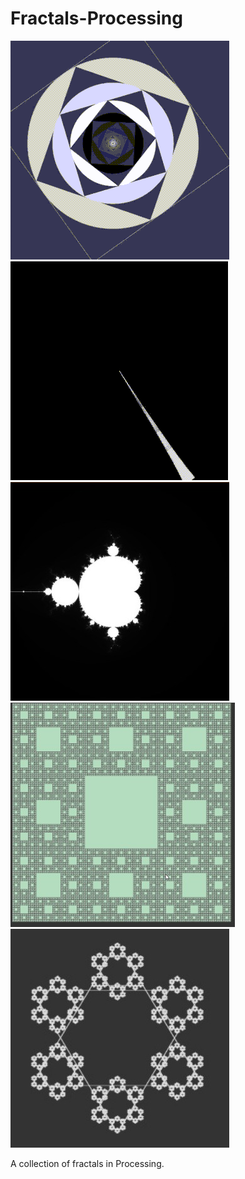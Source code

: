 # Fractals-Processing
![alt text](preview1.gif)
![alt text](preview2.gif)
![alt text](preview3.jpg)
![alt text](preview4.jpg)
<img src="preview5.jpg" alt="alt text" width="350" height="350">

A collection of fractals in Processing.
